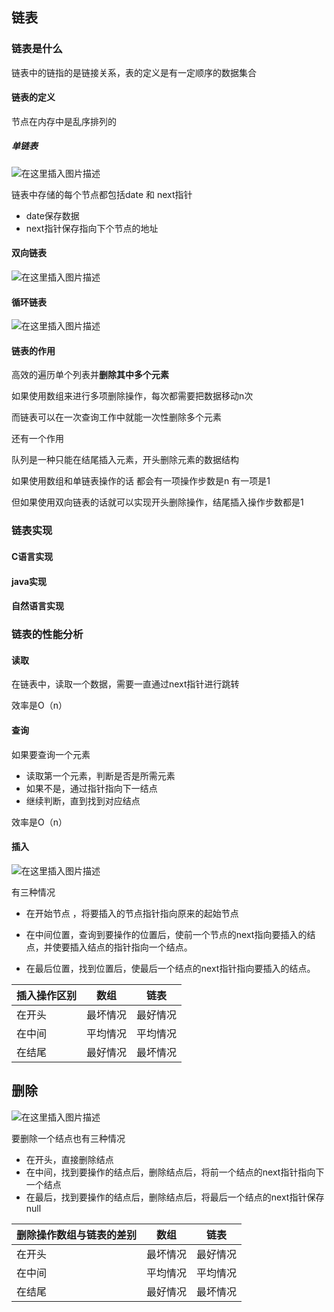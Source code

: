 ## 链表

### 链表是什么

链表中的链指的是链接关系，表的定义是有一定顺序的数据集合

#### 链表的定义

节点在内存中是乱序排列的

##### 单链表

![在这里插入图片描述](https://img-blog.csdnimg.cn/2019120813360914.png?x-oss-process=image/watermark,type_ZmFuZ3poZW5naGVpdGk,shadow_10,text_aHR0cHM6Ly9pdGh1YW5ncWluZy5ibG9nLmNzZG4ubmV0,size_16,color_FFFFFF,t_70)

链表中存储的每个节点都包括date  和   next指针

- date保存数据
- next指针保存指向下个节点的地址

#### 双向链表

![在这里插入图片描述](https://img-blog.csdnimg.cn/20191208164234315.png)

#### 循环链表

![在这里插入图片描述](https://img-blog.csdnimg.cn/20191208165121605.png?x-oss-process=image/watermark,type_ZmFuZ3poZW5naGVpdGk,shadow_10,text_aHR0cHM6Ly9pdGh1YW5ncWluZy5ibG9nLmNzZG4ubmV0,size_16,color_FFFFFF,t_70)



#### 链表的作用

高效的遍历单个列表并**删除其中多个元素**

如果使用数组来进行多项删除操作，每次都需要把数据移动n次

而链表可以在一次查询工作中就能一次性删除多个元素

还有一个作用

队列是一种只能在结尾插入元素，开头删除元素的数据结构

如果使用数组和单链表操作的话  都会有一项操作步数是n  有一项是1

但如果使用双向链表的话就可以实现开头删除操作，结尾插入操作步数都是1

### 链表实现

#### C语言实现



#### java实现



#### 自然语言实现



### 链表的性能分析

#### 读取

在链表中，读取一个数据，需要一直通过next指针进行跳转

效率是O（n）

#### 查询

如果要查询一个元素

- 读取第一个元素，判断是否是所需元素
- 如果不是，通过指针指向下一结点
- 继续判断，直到找到对应结点

效率是O（n）

#### 插入

![在这里插入图片描述](E:\My_gitbook\数据结构学习笔记\数据结构\20191208134704961.png)

有三种情况

- 在开始节点  ，将要插入的节点指针指向原来的起始节点

- 在中间位置，查询到要操作的位置后，使前一个节点的next指向要插入的结点，并使要插入结点的指针指向一个结点。
- 在最后位置，找到位置后，使最后一个结点的next指针指向要插入的结点。

| 插入操作区别 | 数组     | 链表     |
| ------------ | -------- | -------- |
| 在开头       | 最坏情况 | 最好情况 |
| 在中间       | 平均情况 | 平均情况 |
| 在结尾       | 最好情况 | 最坏情况 |

## 删除

![在这里插入图片描述](https://img-blog.csdnimg.cn/20191208134704961.png?x-oss-process=image/watermark,type_ZmFuZ3poZW5naGVpdGk,shadow_10,text_aHR0cHM6Ly9pdGh1YW5ncWluZy5ibG9nLmNzZG4ubmV0,size_16,color_FFFFFF,t_70)

要删除一个结点也有三种情况

- 在开头，直接删除结点
- 在中间，找到要操作的结点后，删除结点后，将前一个结点的next指针指向下一个结点
- 在最后，找到要操作的结点后，删除结点后，将最后一个结点的next指针保存 null

| 删除操作数组与链表的差别 | 数组     | 链表     |
| ------------------------ | -------- | -------- |
| 在开头                   | 最坏情况 | 最好情况 |
| 在中间                   | 平均情况 | 平均情况 |
| 在结尾                   | 最好情况 | 最坏情况 |

